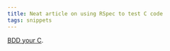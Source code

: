 ```yaml
---
title: Neat article on using RSpec to test C code
tags: snippets
---
```


[BDD your C](http://www.benmabey.com/2007/09/09/bdd_your_c/ "BDD your C").
